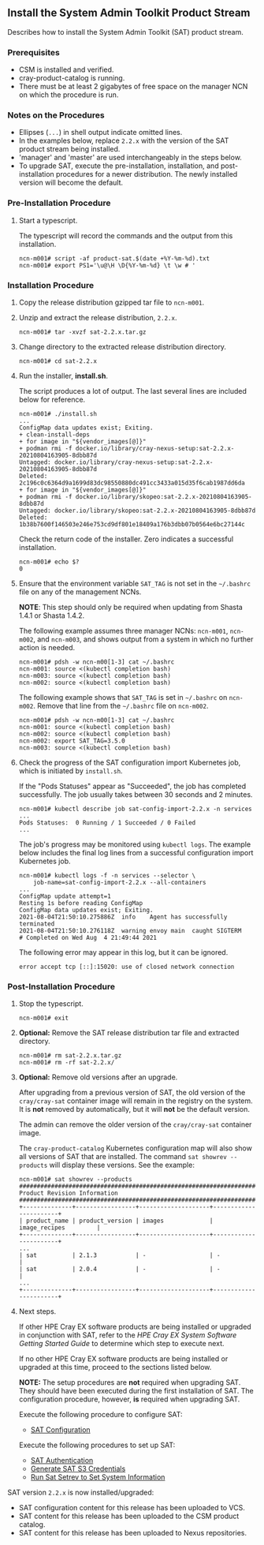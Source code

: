 ## Install the System Admin Toolkit Product Stream

Describes how to install the System Admin Toolkit (SAT) product stream.

### Prerequisites

- CSM is installed and verified.
- cray-product-catalog is running.
- There must be at least 2 gigabytes of free space on the manager NCN on which the
    procedure is run.

### Notes on the Procedures

- Ellipses (`...`) in shell output indicate omitted lines.
- In the examples below, replace `2.2.x` with the version of the SAT product stream
    being installed.
- 'manager' and 'master' are used interchangeably in the steps below.
- To upgrade SAT, execute the pre-installation, installation, and post-installation
    procedures for a newer distribution. The newly installed version will become
    the default.

### Pre-Installation Procedure

1. Start a typescript.

    The typescript will record the commands and the output from this installation.

    ```screen
    ncn-m001# script -af product-sat.$(date +%Y-%m-%d).txt
    ncn-m001# export PS1='\u@\H \D{%Y-%m-%d} \t \w # '
    ```

### Installation Procedure

1. Copy the release distribution gzipped tar file to `ncn-m001`.

2. Unzip and extract the release distribution, `2.2.x`.

    ```screen
    ncn-m001# tar -xvzf sat-2.2.x.tar.gz
    ```

3. Change directory to the extracted release distribution directory.

    ```screen
    ncn-m001# cd sat-2.2.x
    ```

4. Run the installer, **install.sh**.

    The script produces a lot of output. The last several lines are included
    below for reference.

    ```screen
    ncn-m001# ./install.sh
    ...
    ConfigMap data updates exist; Exiting.
    + clean-install-deps
    + for image in "${vendor_images[@]}"
    + podman rmi -f docker.io/library/cray-nexus-setup:sat-2.2.x-20210804163905-8dbb87d
    Untagged: docker.io/library/cray-nexus-setup:sat-2.2.x-20210804163905-8dbb87d
    Deleted: 2c196c0c6364d9a1699d83dc98550880dc491cc3433a015d35f6cab1987dd6da
    + for image in "${vendor_images[@]}"
    + podman rmi -f docker.io/library/skopeo:sat-2.2.x-20210804163905-8dbb87d
    Untagged: docker.io/library/skopeo:sat-2.2.x-20210804163905-8dbb87d
    Deleted: 1b38b7600f146503e246e753cd9df801e18409a176b3dbb07b0564e6bc27144c
    ```

    Check the return code of the installer. Zero indicates a successful installation.

    ```screen
    ncn-m001# echo $?
    0
    ```

5. Ensure that the environment variable `SAT_TAG` is not set in the `~/.bashrc` file
    on any of the management NCNs.

    **NOTE**: This step should only be required when updating from
    Shasta 1.4.1 or Shasta 1.4.2.

    The following example assumes three manager NCNs: `ncn-m001`, `ncn-m002`, and `ncn-m003`,
    and shows output from a system in which no further action is needed.

    ```screen
    ncn-m001# pdsh -w ncn-m00[1-3] cat ~/.bashrc
    ncn-m001: source <(kubectl completion bash)
    ncn-m003: source <(kubectl completion bash)
    ncn-m002: source <(kubectl completion bash)
    ```

    The following example shows that `SAT_TAG` is set in `~/.bashrc` on `ncn-m002`.
    Remove that line from the `~/.bashrc` file on `ncn-m002`.

    ```screen
    ncn-m001# pdsh -w ncn-m00[1-3] cat ~/.bashrc
    ncn-m001: source <(kubectl completion bash)
    ncn-m002: source <(kubectl completion bash)
    ncn-m002: export SAT_TAG=3.5.0
    ncn-m003: source <(kubectl completion bash)
    ```

6. Check the progress of the SAT configuration import Kubernetes job, which is
    initiated by `install.sh`.

    If the "Pods Statuses" appear as "Succeeded", the job has completed
    successfully. The job usually takes between 30 seconds and 2 minutes.

    ```screen
    ncn-m001# kubectl describe job sat-config-import-2.2.x -n services
    ...
    Pods Statuses:  0 Running / 1 Succeeded / 0 Failed
    ...
    ```

    The job's progress may be monitored using `kubectl logs`. The example below includes
    the final log lines from a successful configuration import Kubernetes job.

    ```screen
    ncn-m001# kubectl logs -f -n services --selector \
        job-name=sat-config-import-2.2.x --all-containers
    ...
    ConfigMap update attempt=1
    Resting 1s before reading ConfigMap
    ConfigMap data updates exist; Exiting.
    2021-08-04T21:50:10.275886Z  info    Agent has successfully terminated
    2021-08-04T21:50:10.276118Z  warning envoy main  caught SIGTERM
    # Completed on Wed Aug  4 21:49:44 2021
    ```

    The following error may appear in this log, but it can be ignored.

    ```screen
    error accept tcp [::]:15020: use of closed network connection
    ```

### Post-Installation Procedure

1. Stop the typescript.

    ```screen
    ncn-m001# exit
    ```

2. **Optional:** Remove the SAT release distribution tar file and extracted directory.

    ```screen
    ncn-m001# rm sat-2.2.x.tar.gz
    ncn-m001# rm -rf sat-2.2.x/
    ```

3. **Optional:** Remove old versions after an upgrade.

    After upgrading from a previous version of SAT, the old version of the `cray/cray-sat`
    container image will remain in the registry on the system. It is **not** removed by
    automatically, but it will **not** be the default version.

    The admin can remove the older version of the `cray/cray-sat` container image.

    The `cray-product-catalog` Kubernetes configuration map will also show all versions
    of SAT that are installed. The command `sat showrev --products` will display these
    versions. See the example:

    ```screen
    ncn-m001# sat showrev --products
    ###############################################################################
    Product Revision Information
    ###############################################################################
    +--------------+-----------------+--------------------+-----------------------+
    | product_name | product_version | images             | image_recipes         |
    +--------------+-----------------+--------------------+-----------------------+
    ...
    | sat          | 2.1.3           | -                  | -                     |
    | sat          | 2.0.4           | -                  | -                     |
    ...
    +--------------+-----------------+--------------------+-----------------------+
    ```

4. Next steps.

    If other HPE Cray EX software products are being installed or upgraded in conjunction
    with SAT, refer to the *HPE Cray EX System Software Getting Started Guide* to determine
    which step to execute next.

    If no other HPE Cray EX software products are being installed or upgraded at this time,
    proceed to the sections listed below.

    **NOTE:** The setup procedures are **not** required when upgrading SAT.
    They should have been executed during the first installation of SAT. The
    configuration procedure, however, **is** required when upgrading SAT.

    Execute the following procedure to configure SAT:
    - [SAT Configuration](#configure-sat-using-cfs)

    Execute the following procedures to set up SAT:
    - [SAT Authentication](#sat-authentication)
    - [Generate SAT S3 Credentials](#generate-sat-s3-credentials)
    - [Run Sat Setrev to Set System Information](#run-sat-setrev-to-set-system-information)

SAT version `2.2.x` is now installed/upgraded:

- SAT configuration content for this release has been uploaded to VCS.
- SAT content for this release has been uploaded to the CSM product catalog.
- SAT content for this release has been uploaded to Nexus repositories.
